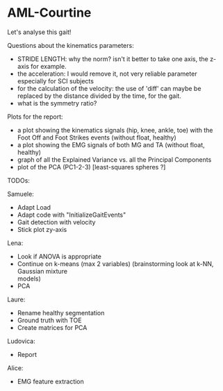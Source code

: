 # AML-Courtine
Let's analyse this gait!

Questions about the kinematics parameters: 
- STRIDE LENGTH: why the norm? isn't it better to take one axis, the z-axis for example. 
- the acceleration: I would remove it, not very reliable parameter especially for SCI subjects
- for the calculation of the velocity: the use of 'diff' can maybe be replaced by the distance divided by the time, for the gait. 
- what is the symmetry ratio? 

Plots for the report: 
- a plot showing the kinematics signals (hip, knee, ankle, toe) with the Foot Off and Foot Strikes events (without float, healthy)
- a plot showing the EMG signals of both MG and TA (without float, healthy)
- graph of all the Explained Variance vs. all the Principal Components  
- plot of the PCA (PC1-2-3) [least-squares spheres ?]

TODOs:

Samuele:
- Adapt Load
- Adapt code with "InitializeGaitEvents"
- Gait detection with velocity
- Stick plot zy-axis

Lena:
- Look if ANOVA is appropriate
- Continue on k-means (max 2 variables) (brainstorming look at k-NN, Gaussian mixture       
  models)
- PCA

Laure: 
- Rename healthy segmentation
- Ground truth with TOE
- Create matrices for PCA

Ludovica:
- Report

Alice:
- EMG feature extraction

